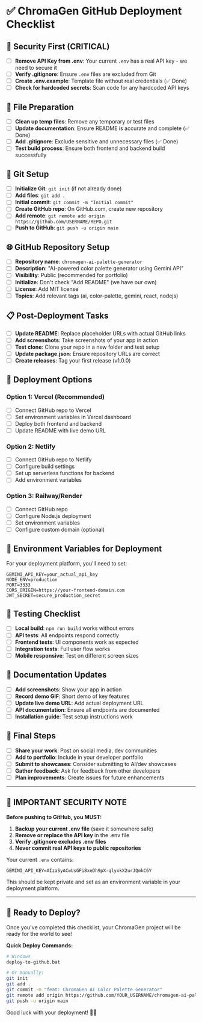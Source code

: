 # ✅ ChromaGen GitHub Deployment Checklist

## 🔐 **Security First (CRITICAL)**

- [ ] **Remove API Key from .env**: Your current `.env` has a real API key - we need to secure it
- [ ] **Verify .gitignore**: Ensure `.env` files are excluded from Git
- [ ] **Create .env.example**: Template file without real credentials (✅ Done)
- [ ] **Check for hardcoded secrets**: Scan code for any hardcoded API keys

## 📁 **File Preparation**

- [ ] **Clean up temp files**: Remove any temporary or test files
- [ ] **Update documentation**: Ensure README is accurate and complete (✅ Done)
- [ ] **Add .gitignore**: Exclude sensitive and unnecessary files (✅ Done)
- [ ] **Test build process**: Ensure both frontend and backend build successfully

## 🔧 **Git Setup**

- [ ] **Initialize Git**: `git init` (if not already done)
- [ ] **Add files**: `git add .`
- [ ] **Initial commit**: `git commit -m "Initial commit"`
- [ ] **Create GitHub repo**: On GitHub.com, create new repository
- [ ] **Add remote**: `git remote add origin https://github.com/USERNAME/REPO.git`
- [ ] **Push to GitHub**: `git push -u origin main`

## 🌐 **GitHub Repository Setup**

- [ ] **Repository name**: `chromagen-ai-palette-generator`
- [ ] **Description**: "AI-powered color palette generator using Gemini API"
- [ ] **Visibility**: Public (recommended for portfolio)
- [ ] **Initialize**: Don't check "Add README" (we have our own)
- [ ] **License**: Add MIT license
- [ ] **Topics**: Add relevant tags (ai, color-palette, gemini, react, nodejs)

## 📋 **Post-Deployment Tasks**

- [ ] **Update README**: Replace placeholder URLs with actual GitHub links
- [ ] **Add screenshots**: Take screenshots of your app in action
- [ ] **Test clone**: Clone your repo in a new folder and test setup
- [ ] **Update package.json**: Ensure repository URLs are correct
- [ ] **Create releases**: Tag your first release (v1.0.0)

## 🚀 **Deployment Options**

### **Option 1: Vercel (Recommended)**
- [ ] Connect GitHub repo to Vercel
- [ ] Set environment variables in Vercel dashboard
- [ ] Deploy both frontend and backend
- [ ] Update README with live demo URL

### **Option 2: Netlify**
- [ ] Connect GitHub repo to Netlify
- [ ] Configure build settings
- [ ] Set up serverless functions for backend
- [ ] Add environment variables

### **Option 3: Railway/Render**
- [ ] Connect GitHub repo
- [ ] Configure Node.js deployment
- [ ] Set environment variables
- [ ] Configure custom domain (optional)

## 🔑 **Environment Variables for Deployment**

For your deployment platform, you'll need to set:

```
GEMINI_API_KEY=your_actual_api_key
NODE_ENV=production
PORT=3333
CORS_ORIGIN=https://your-frontend-domain.com
JWT_SECRET=secure_production_secret
```

## 🧪 **Testing Checklist**

- [ ] **Local build**: `npm run build` works without errors
- [ ] **API tests**: All endpoints respond correctly
- [ ] **Frontend tests**: UI components work as expected
- [ ] **Integration tests**: Full user flow works
- [ ] **Mobile responsive**: Test on different screen sizes

## 📸 **Documentation Updates**

- [ ] **Add screenshots**: Show your app in action
- [ ] **Record demo GIF**: Short demo of key features
- [ ] **Update live demo URL**: Add actual deployment URL
- [ ] **API documentation**: Ensure all endpoints are documented
- [ ] **Installation guide**: Test setup instructions work

## 🎯 **Final Steps**

- [ ] **Share your work**: Post on social media, dev communities
- [ ] **Add to portfolio**: Include in your developer portfolio
- [ ] **Submit to showcases**: Consider submitting to AI/dev showcases
- [ ] **Gather feedback**: Ask for feedback from other developers
- [ ] **Plan improvements**: Create issues for future enhancements

---

## 🚨 **IMPORTANT SECURITY NOTE**

**Before pushing to GitHub, you MUST:**

1. **Backup your current .env file** (save it somewhere safe)
2. **Remove or replace the API key** in the .env file
3. **Verify .gitignore excludes .env files**
4. **Never commit real API keys to public repositories**

Your current `.env` contains:
```
GEMINI_API_KEY=AIzaSyACwUsGFi8xeDh9pX-qlyxkX2urJQmkC6Y
```

This should be kept private and set as an environment variable in your deployment platform.

---

## 🎉 **Ready to Deploy?**

Once you've completed this checklist, your ChromaGen project will be ready for the world to see! 

**Quick Deploy Commands:**
```bash
# Windows
deploy-to-github.bat

# Or manually:
git init
git add .
git commit -m "feat: ChromaGen AI Color Palette Generator"
git remote add origin https://github.com/YOUR_USERNAME/chromagen-ai-palette-generator.git
git push -u origin main
```

Good luck with your deployment! 🚀✨